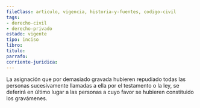 ```yaml
---
fileClass: articulo, vigencia, historia-y-fuentes, codigo-civil
tags:
- derecho-civil
- derecho-privado
estado: vigente
tipo: inciso
libro:
titulo:
parrafo:
corriente-juridica:
---
```

La asignación que por demasiado gravada hubieren repudiado todas las personas sucesivamente llamadas a ella por el testamento o la ley, se deferirá en último lugar a las personas a cuyo favor se hubieren constituido los gravámenes.